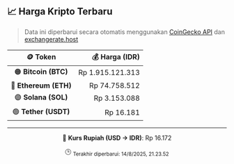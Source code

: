 

<!-- HARGA_KRIPTO -->
## 📈 Harga Kripto Terbaru

> Data ini diperbarui secara otomatis menggunakan [CoinGecko API](https://www.coingecko.com/) dan [exchangerate.host](https://exchangerate.host/)

<div align="center">

| 🪙 Token | 💰 Harga (IDR) |
|:------:|---------------:|
| 🟠 **Bitcoin (BTC)**   | Rp 1.915.121.313 |
| 🔵 **Ethereum (ETH)**  | Rp 74.758.512 |
| 🟣 **Solana (SOL)**    | Rp 3.153.088 |
| 🟢 **Tether (USDT)**   | Rp 16.181 |

---

💱 **Kurs Rupiah (USD → IDR)**: Rp 16.172

🕒 <sub>Terakhir diperbarui: 14/8/2025, 21.23.52</sub>

</div>
<!-- /HARGA_KRIPTO -->
